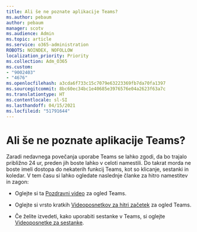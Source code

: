 ```yaml
---
title: Ali še ne poznate aplikacije Teams?
ms.author: pebaum
author: pebaum
manager: scotv
ms.audience: Admin
ms.topic: article
ms.service: o365-administration
ROBOTS: NOINDEX, NOFOLLOW
localization_priority: Priority
ms.collection: Adm_O365
ms.custom:
- "9002403"
- "4676"
ms.openlocfilehash: a3cda6f733c15c7079e63223369fb7da70fa1397
ms.sourcegitcommit: 8bc60ec34bc1e40685e3976576e04a2623f63a7c
ms.translationtype: HT
ms.contentlocale: sl-SI
ms.lasthandoff: 04/15/2021
ms.locfileid: "51791644"
---
```

# <a name="new-to-teams"></a>Ali še ne poznate aplikacije Teams?

Zaradi nedavnega povečanja uporabe Teams se lahko zgodi, da bo trajalo približno 24 ur, preden jih boste lahko v celoti namestili. Do takrat morda ne boste imeli dostopa do nekaterih funkcij Teams, kot so klicanje, sestanki in koledar. V tem času si lahko ogledate naslednje članke za hitro namestitev in zagon: 

- Oglejte si ta [Pozdravni video](https://support.office.com/article/welcome-to-microsoft-teams-b98d533f-118e-4bae-bf44-3df2470c2b12) za ogled Teams.

- Oglejte si vrsto kratkih [Videoposnetkov za hitri začetek](https://support.office.com/article/video-what-is-microsoft-teams-422bf3aa-9ae8-46f1-83a2-e65720e1a34d) za ogled Teams.

- Če želite izvedeti, kako uporabiti sestanke v Teams, si oglejte [Videoposnetke za sestanke](https://support.office.com/article/join-a-teams-meeting-078e9868-f1aa-4414-8bb9-ee88e9236ee4).
